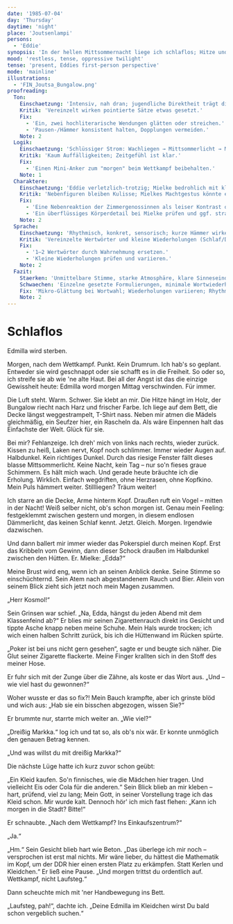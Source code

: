 ```yaml
---
date: '1985-07-04'
day: 'Thursday'
daytime: 'night'
place: 'Joutsenlampi'
persons:
  - 'Eddie'
synopsis: 'In der hellen Mittsommernacht liege ich schlaflos; Hitze und Mielkes Blick sitzen mir im Nacken. Zwischen Trotz vor dem morgigen Wettkampf und der Angst vor dem endgültigen Abschied von Edmilla ringe ich um Schlaf.'
mood: 'restless, tense, oppressive twilight'
tense: 'present, Eddies first-person perspective'
mode: 'mainline'
illustrations:
  - 'FIN_Joutsa_Bungalow.png'
proofreading:
  Ton:
    Einschaetzung: 'Intensiv, nah dran; jugendliche Direktheit trägt die Unruhe.'
    Kritik: 'Vereinzelt wirken pointierte Sätze etwas gesetzt.'
    Fix:
      - 'Ein, zwei hochliterarische Wendungen glätten oder streichen.'
      - 'Pausen-/Hämmer konsistent halten, Dopplungen vermeiden.'
    Note: 2
  Logik:
    Einschaetzung: 'Schlüssiger Strom: Wachliegen → Mittsommerlicht → Mielke-Flashback → Zurück ins Jetzt.'
    Kritik: 'Kaum Auffälligkeiten; Zeitgefühl ist klar.'
    Fix:
      - 'Einen Mini-Anker zum "morgen" beim Wettkampf beibehalten.'
    Note: 1
  Charaktere:
    Einschaetzung: 'Eddie verletzlich-trotzig; Mielke bedrohlich mit klaren Sinnesmarkern.'
    Kritik: 'Nebenfiguren bleiben Kulisse; Mielkes Machtgestus könnte einmal knapper sein.'
    Fix:
      - 'Eine Nebenreaktion der Zimmergenossinnen als leiser Kontrast optional belassen.'
      - 'Ein überflüssiges Körperdetail bei Mielke prüfen und ggf. straffen.'
    Note: 2
  Sprache:
    Einschaetzung: 'Rhythmisch, konkret, sensorisch; kurze Hämmer wirken.'
    Kritik: 'Vereinzelte Wertwörter und kleine Wiederholungen (Schlaf/Dämmerlicht).'
    Fix:
      - '1–2 Wertwörter durch Wahrnehmung ersetzen.'
      - 'Kleine Wiederholungen prüfen und variieren.'
    Note: 2
  Fazit:
    Staerken: 'Unmittelbare Stimme, starke Atmosphäre, klare Sinneseindrücke, glaubwürdiger Flashback.'
    Schwaechen: 'Einzelne gesetzte Formulierungen, minimale Wortwiederholungen.'
    Fix: 'Mikro-Glättung bei Wortwahl; Wiederholungen variieren; Rhythmus beibehalten.'
    Note: 2
---
```


# Schlaflos

Edmilla wird sterben.

Morgen, nach dem Wettkampf. Punkt. Kein Drumrum. Ich hab's so geplant. Entweder
sie wird geschnappt oder sie schafft es in die Freiheit. So oder so, ich streife
sie ab wie 'ne alte Haut. Bei all der Angst ist das die einzige Gewissheit heute: Edmilla word
morgen Mittag verschwinden. Für immer.

Die Luft steht. Warm. Schwer. Sie klebt an mir. Die Hitze hängt im Holz, der
Bungalow riecht nach Harz und frischer Farbe. Ich liege auf dem Bett, die Decke
längst weggestrampelt, T-Shirt nass. Neben mir atmen die Mädels gleichmäßig, ein
Seufzer hier, ein Rascheln da. Als wäre Einpennen halt das Einfachste der Welt.
Glück für sie.

Bei mir? Fehlanzeige. Ich dreh' mich von links nach rechts, wieder zurück.
Kissen zu heiß, Laken nervt, Kopf noch schlimmer. Immer wieder Augen auf.
Halbdunkel. Kein richtiges Dunkel. Durch das riesige Fenster fällt dieses blasse
Mittsommerlicht. Keine Nacht, kein Tag – nur so'n fieses graue Schimmern. Es
hält mich wach. Und gerade heute bräuchte ich die Erholung. Wirklich.
Einfach wegdriften, ohne Herzrasen, ohne Kopfkino. Mein Puls hämmert weiter.
Stillliegen? Träum weiter!

Ich starre an die Decke, Arme hinterm Kopf. Draußen ruft ein Vogel – mitten in
der Nacht! Weiß selber nicht, ob's schon morgen ist. Genau mein Feeling:
festgeklemmt zwischen gestern und morgen, in diesem endlosen Dämmerlicht, das
keinen Schlaf kennt. Jetzt. Gleich. Morgen. Irgendwie dazwischen.

Und dann ballert mir immer wieder das Pokerspiel durch meinen Kopf. Erst das Kribbeln
vom Gewinn, dann dieser Schock draußen im Halbdunkel zwischen den Hütten. Er.
Mielke: „Edda?“

Meine Brust wird eng, wenn ich an seinen Anblick denke. Seine Stimme so
einschüchternd. Sein Atem nach abgestandenem Rauch und Bier. Allein von seinem
Blick zieht sich jetzt noch mein Magen zusammen.

„Herr Kosmol!“

Sein Grinsen war schief. „Na, Edda, hängst du jeden Abend mit dem Klassenfeind
ab?“ Er blies mir seinen Zigarettenrauch direkt ins Gesicht und tippte Asche
knapp neben meine Schuhe. Mein Hals wurde trocken; ich wich einen halben Schritt
zurück, bis ich die Hüttenwand im Rücken spürte.

„Poker ist bei uns nicht gern gesehen“, sagte er und beugte sich näher. Die Glut
seiner Zigarette flackerte. Meine Finger krallten sich in den Stoff des meiner
Hose.

Er fuhr sich mit der Zunge über die Zähne, als koste er das Wort aus. „Und – wie
viel hast du gewonnen?“

Woher wusste er das so fix?! Mein Bauch krampfte, aber ich grinste blöd und wich
aus: „Hab sie ein bisschen abgezogen, wissen Sie?“

Er brummte nur, starrte mich weiter an. „Wie viel?“

„Dreißig Markka.“ log ich und tat so, als ob's nix wär. Er konnte unmöglich den
genauen Betrag kennen.

„Und was willst du mit dreißig Markka?“

Die nächste Lüge hatte ich kurz zuvor schon geübt:

„Ein Kleid kaufen. So'n finnisches, wie die Mädchen hier tragen. Und vielleicht
Eis oder Cola für die anderen.“ Sein Blick blieb an mir kleben – hart, prüfend,
viel zu lang; Mein Gott, in seiner Vorstellung trage ich das Kleid schon. Mir wurde
kalt. Dennoch hör' ich mich fast flehen: „Kann ich morgen in die Stadt? Bitte!“

Er schnaubte. „Nach dem Wettkampf? Ins Einkaufszentrum?“

„Ja.“

„Hm.“ Sein Gesicht blieb hart wie Beton. „Das überlege ich mir noch – versprochen ist
erst mal nichts. Mir wäre lieber, du hättest die Mathematik im Kopf, um der DDR
hier einen ersten Platz zu erkämpfen. Statt Kerlen und Kleidchen.“ Er ließ eine
Pause. „Und morgen trittst du ordentlich auf. Wettkampf, nicht Laufsteg.“

Dann scheuchte mich mit 'ner Handbewegung ins Bett.

„Laufsteg, pah!“, dachte ich. „Deine Edmilla im Kleidchen wirst Du bald schon
vergeblich suchen.“
